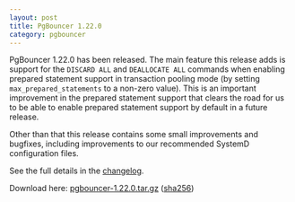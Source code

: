 ```yaml
---
layout: post
title: PgBouncer 1.22.0
category: pgbouncer
---
```


PgBouncer 1.22.0 has been released. The main feature this release adds is
support for the `DISCARD ALL` and `DEALLOCATE ALL` commands when enabling
prepared statement support in transaction pooling mode (by setting
`max_prepared_statements` to a non-zero value). This is an important improvement
in the prepared statement support that clears the road for us to be able to
enable prepared statement support by default in a future release.

Other than that this release contains some small improvements and bugfixes,
including improvements to our recommended SystemD configuration files.

See the full details in the [changelog](/changelog.html#pgbouncer-122x).

Download here:
[pgbouncer-1.22.0.tar.gz](/downloads/files/1.22.0/pgbouncer-1.22.0.tar.gz)
([sha256](/downloads/files/1.22.0/pgbouncer-1.22.0.tar.gz.sha256))
